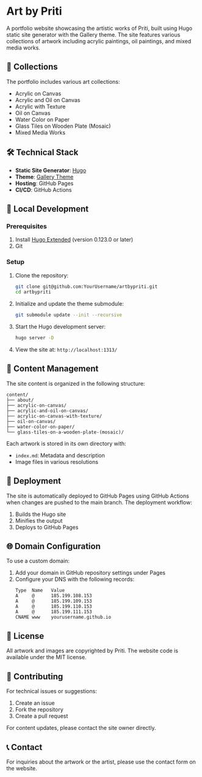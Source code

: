 # Art by Priti

A portfolio website showcasing the artistic works of Priti, built using Hugo static site generator with the Gallery theme. The site features various collections of artwork including acrylic paintings, oil paintings, and mixed media works.

## 🎨 Collections

The portfolio includes various art collections:
- Acrylic on Canvas
- Acrylic and Oil on Canvas
- Acrylic with Texture
- Oil on Canvas
- Water Color on Paper
- Glass Tiles on Wooden Plate (Mosaic)
- Mixed Media Works

## 🛠 Technical Stack

- **Static Site Generator**: [Hugo](https://gohugo.io/)
- **Theme**: [Gallery Theme](https://github.com/nicokaiser/hugo-theme-gallery/)
- **Hosting**: GitHub Pages
- **CI/CD**: GitHub Actions

## 🚀 Local Development

### Prerequisites

1. Install [Hugo Extended](https://gohugo.io/installation/) (version 0.123.0 or later)
2. Git

### Setup

1. Clone the repository:
   ```bash
   git clone git@github.com:YourUsername/artbypriti.git
   cd artbypriti
   ```

2. Initialize and update the theme submodule:
   ```bash
   git submodule update --init --recursive
   ```

3. Start the Hugo development server:
   ```bash
   hugo server -D
   ```

4. View the site at: `http://localhost:1313/`

## 📝 Content Management

The site content is organized in the following structure:

```
content/
├── about/
├── acrylic-on-canvas/
├── acrylic-and-oil-on-canvas/
├── acrylic-on-canvas-with-texture/
├── oil-on-canvas/
├── water-color-on-paper/
└── glass-tiles-on-a-wooden-plate-(mosaic)/
```

Each artwork is stored in its own directory with:
- `index.md`: Metadata and description
- Image files in various resolutions

## 🔄 Deployment

The site is automatically deployed to GitHub Pages using GitHub Actions when changes are pushed to the main branch. The deployment workflow:

1. Builds the Hugo site
2. Minifies the output
3. Deploys to GitHub Pages

## 🌐 Domain Configuration

To use a custom domain:

1. Add your domain in GitHub repository settings under Pages
2. Configure your DNS with the following records:
   ```
   Type  Name   Value
   A     @      185.199.108.153
   A     @      185.199.109.153
   A     @      185.199.110.153
   A     @      185.199.111.153
   CNAME www    yourusername.github.io
   ```

## 📄 License

All artwork and images are copyrighted by Priti. The website code is available under the MIT license.

## 🤝 Contributing

For technical issues or suggestions:
1. Create an issue
2. Fork the repository
3. Create a pull request

For content updates, please contact the site owner directly.

## 📞 Contact

For inquiries about the artwork or the artist, please use the contact form on the website. 